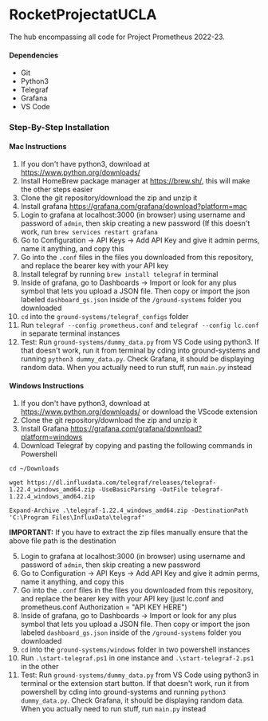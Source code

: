 # RocketProjectatUCLA
The hub encompassing all code for Project Prometheus 2022-23.

#### Dependencies
- Git
- Python3
- Telegraf
- Grafana
- VS Code

### Step-By-Step Installation

#### Mac Instructions
1. If you don't have python3, download at https://www.python.org/downloads/
1. Install HomeBrew package manager at https://brew.sh/, this will make the other steps easier
2. Clone the git repository/download the zip and unzip it
3. Install grafana https://grafana.com/grafana/download?platform=mac
4. Login to grafana at localhost:3000 (in browser) using username and password of `admin`, then skip creating a new password (If this doesn't work, run `brew services restart grafana`
5. Go to Configuration → API Keys → Add API Key and give it admin perms, name it anything, and copy this
6. Go into the `.conf` files in the files you downloaded from this repository, and replace the bearer key with your API key
7. Install telegraf by running `brew install telegraf` in terminal
8. Inside of grafana, go to Dashboards → Import or look for any plus symbol that lets you upload a JSON file. Then copy or import the json labeled `dashboard_gs.json` inside of the `/ground-systems` folder you downloaded
9. `cd` into the `ground-systems/telegraf_configs` folder
10. Run `telegraf --config prometheus.conf` and `telegraf --config lc.conf` in separate terminal instances
11. Test: Run `ground-systems/dummy_data.py` from VS Code using python3. If that doesn't work, run it from terminal by cding into ground-systems and running `python3 dummy_data.py`. Check Grafana, it should be displaying random data. When you actually need to run stuff, run `main.py` instead


#### Windows Instructions
1. If you don't have python3, download at https://www.python.org/downloads/ or download the VScode extension
2. Clone the git repository/download the zip and unzip it
3. Install Grafana https://grafana.com/grafana/download?platform=windows
4. Download Telegraf by copying and pasting the following commands in Powershell
```
cd ~/Downloads

wget https://dl.influxdata.com/telegraf/releases/telegraf-1.22.4_windows_amd64.zip -UseBasicParsing -OutFile telegraf-1.22.4_windows_amd64.zip

Expand-Archive .\telegraf-1.22.4_windows_amd64.zip -DestinationPath 'C:\Program Files\InfluxData\telegraf'
```
**IMPORTANT:** If you have to extract the zip files manually ensure that the above file path is the destination

5. Login to grafana at localhost:3000 (in browser) using username and password of `admin`, then skip creating a new password
6. Go to Configuration → API Keys → Add API Key and give it admin perms, name it anything, and copy this
7. Go into the `.conf` files in the files you downloaded from this repository, and replace the bearer key with your API key (just lc.conf and prometheus.conf Authorization = "API KEY HERE")
8. Inside of grafana, go to Dashboards → Import or look for any plus symbol that lets you upload a JSON file. Then copy or import the json labeled `dashboard_gs.json` inside of the `/ground-systems` folder you downloaded
9. `cd` into the `ground-systems/windows` folder in two powershell instances
10. Run `.\start-telegraf.ps1` in one instance and `.\start-telegraf-2.ps1` in the other
11. Test: Run `ground-systems/dummy_data.py` from VS Code using python3 in terminal or the extension start button. If that doesn't work, run it from powershell by cding into ground-systems and running `python3 dummy_data.py`. Check Grafana, it should be displaying random data. When you actually need to run stuff, run `main.py` instead